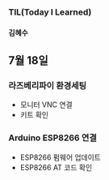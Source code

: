 ### TIL(Today I Learned)

#### 김혜수

## 7월 18일
### 라즈베리파이 환경세팅
- 모니터 VNC 연결 
- 키트 확인
### Arduino ESP8266 연결
- ESP8266 펌웨어 업데이트
- ESP8266 AT 코드 확인

<br>

